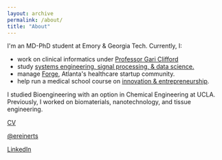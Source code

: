 ```yaml
---
layout: archive
permalink: /about/
title: "About"
---
```


I'm an MD-PhD student at Emory & Georgia Tech. Currently, I:

+ work on clinical informatics under [Professor Gari Clifford](http://gdclifford.info/gari)
+ study [systems engineering, signal processing, & data science.](http://www.bme.gatech.edu/research/system.shtml)
+ manage [Forge](http://forgeatl.com), Atlanta's healthcare startup community.
+ help run a medical school course on [innovation & entrepreneurship](https://docs.google.com/document/d/1ir09RVo8xeuBltDeATvJWjpzTf8EDUDHjj5QUPDtKrE/edit?usp=sharing).

I studied Bioengineering with an option in Chemical Engineering at UCLA.<br>
Previously, I worked on biomaterials, nanotechnology, and tissue engineering.<br>


[CV](https://dl.dropboxusercontent.com/u/1102315/Erik%20Reinertsen%20CV.pdf)

[@ereinerts](http://www.twitter.com/ereinerts)

[LinkedIn](href="www.linkedin.com/in/erikreinertsen/)
